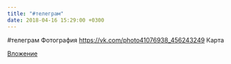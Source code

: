 ```yaml
---
title: "#телеграм"
date: 2018-04-16 15:29:00 +0300
---
```


#телеграм
Фотография
https://vk.com/photo41076938_456243249
Карта

[Вложение](https://vk.com/photo41076938_456243249)
